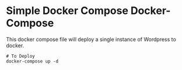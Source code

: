 # Simple Docker Compose Docker-Compose
This docker compose file will deploy a single instance of Wordpress to docker. 

```
# To Deploy
docker-compose up -d
```

